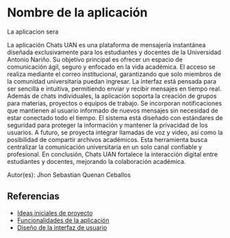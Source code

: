 # Nombre de la aplicación

La aplicacion sera

La aplicación Chats UAN es una plataforma de mensajería instantánea diseñada exclusivamente para los estudiantes y docentes de la Universidad Antonio Nariño.
Su objetivo principal es ofrecer un espacio de comunicación ágil, seguro y enfocado en la vida académica.
El acceso se realiza mediante el correo institucional, garantizando que solo miembros de la comunidad universitaria puedan ingresar.
La interfaz está pensada para ser sencilla e intuitiva, permitiendo enviar y recibir mensajes en tiempo real.
Además de chats individuales, la aplicación soporta la creación de grupos para materias, proyectos o equipos de trabajo.
Se incorporan notificaciones que mantienen al usuario informado de nuevos mensajes sin necesidad de estar conectado todo el tiempo.
El sistema está diseñado con estándares de seguridad para proteger la información y mantener la privacidad de los usuarios.
A futuro, se proyecta integrar llamadas de voz y video, así como la posibilidad de compartir archivos académicos.
Esta herramienta busca centralizar la comunicación universitaria en un solo canal confiable y profesional.
En conclusión, Chats UAN fortalece la interacción digital entre estudiantes y docentes, mejorando la colaboración académica.

Autor(es): Jhon Sebastian Quenan Ceballos

## Referencias

- [Ideas iniciales de proyecto](docs/ideas.md)
- [Funcionalidades de la aplicación](docs/funcionalidades.md)
- [Diseño de la interfaz de usuario](docs/ui.md)